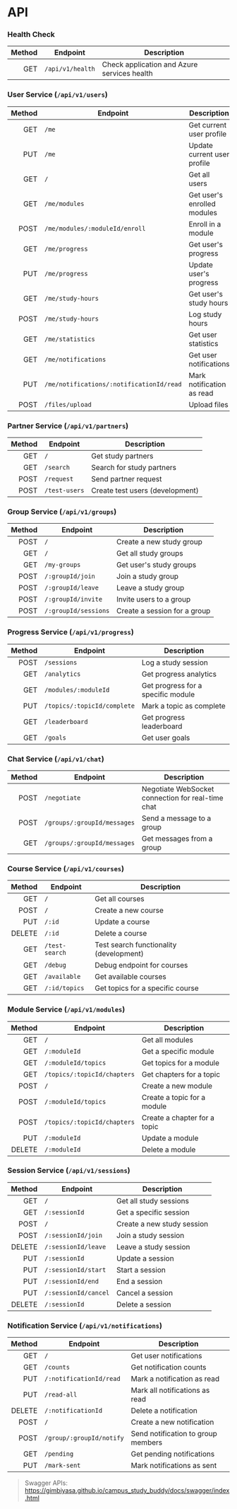 
# API

### Health Check
| Method | Endpoint | Description |
|-------:|----------|-------------|
| GET | `/api/v1/health` | Check application and Azure services health |

### User Service (`/api/v1/users`)
| Method | Endpoint | Description |
|-------:|----------|-------------|
| GET | `/me` | Get current user profile |
| PUT | `/me` | Update current user profile |
| GET | `/` | Get all users |
| GET | `/me/modules` | Get user's enrolled modules |
| POST | `/me/modules/:moduleId/enroll` | Enroll in a module |
| GET | `/me/progress` | Get user's progress |
| PUT | `/me/progress` | Update user's progress |
| GET | `/me/study-hours` | Get user's study hours |
| POST | `/me/study-hours` | Log study hours |
| GET | `/me/statistics` | Get user statistics |
| GET | `/me/notifications` | Get user notifications |
| PUT | `/me/notifications/:notificationId/read` | Mark notification as read |
| POST | `/files/upload` | Upload files |

### Partner Service (`/api/v1/partners`)
| Method | Endpoint | Description |
|-------:|----------|-------------|
| GET | `/` | Get study partners |
| GET | `/search` | Search for study partners |
| POST | `/request` | Send partner request |
| POST | `/test-users` | Create test users (development) |

### Group Service (`/api/v1/groups`)
| Method | Endpoint | Description |
|-------:|----------|-------------|
| POST | `/` | Create a new study group |
| GET | `/` | Get all study groups |
| GET | `/my-groups` | Get user's study groups |
| POST | `/:groupId/join` | Join a study group |
| POST | `/:groupId/leave` | Leave a study group |
| POST | `/:groupId/invite` | Invite users to a group |
| POST | `/:groupId/sessions` | Create a session for a group |

### Progress Service (`/api/v1/progress`)
| Method | Endpoint | Description |
|-------:|----------|-------------|
| POST | `/sessions` | Log a study session |
| GET | `/analytics` | Get progress analytics |
| GET | `/modules/:moduleId` | Get progress for a specific module |
| PUT | `/topics/:topicId/complete` | Mark a topic as complete |
| GET | `/leaderboard` | Get progress leaderboard |
| GET | `/goals` | Get user goals |

### Chat Service (`/api/v1/chat`)
| Method | Endpoint | Description |
|-------:|----------|-------------|
| POST | `/negotiate` | Negotiate WebSocket connection for real-time chat |
| POST | `/groups/:groupId/messages` | Send a message to a group |
| GET | `/groups/:groupId/messages` | Get messages from a group |

### Course Service (`/api/v1/courses`)
| Method | Endpoint | Description |
|-------:|----------|-------------|
| GET | `/` | Get all courses |
| POST | `/` | Create a new course |
| PUT | `/:id` | Update a course |
| DELETE | `/:id` | Delete a course |
| GET | `/test-search` | Test search functionality (development) |
| GET | `/debug` | Debug endpoint for courses |
| GET | `/available` | Get available courses |
| GET | `/:id/topics` | Get topics for a specific course |

### Module Service (`/api/v1/modules`)
| Method | Endpoint | Description |
|-------:|----------|-------------|
| GET | `/` | Get all modules |
| GET | `/:moduleId` | Get a specific module |
| GET | `/:moduleId/topics` | Get topics for a module |
| GET | `/topics/:topicId/chapters` | Get chapters for a topic |
| POST | `/` | Create a new module |
| POST | `/:moduleId/topics` | Create a topic for a module |
| POST | `/topics/:topicId/chapters` | Create a chapter for a topic |
| PUT | `/:moduleId` | Update a module |
| DELETE | `/:moduleId` | Delete a module |

### Session Service (`/api/v1/sessions`)
| Method | Endpoint | Description |
|-------:|----------|-------------|
| GET | `/` | Get all study sessions |
| GET | `/:sessionId` | Get a specific session |
| POST | `/` | Create a new study session |
| POST | `/:sessionId/join` | Join a study session |
| DELETE | `/:sessionId/leave` | Leave a study session |
| PUT | `/:sessionId` | Update a session |
| PUT | `/:sessionId/start` | Start a session |
| PUT | `/:sessionId/end` | End a session |
| PUT | `/:sessionId/cancel` | Cancel a session |
| DELETE | `/:sessionId` | Delete a session |

### Notification Service (`/api/v1/notifications`)
| Method | Endpoint | Description |
|-------:|----------|-------------|
| GET | `/` | Get user notifications |
| GET | `/counts` | Get notification counts |
| PUT | `/:notificationId/read` | Mark a notification as read |
| PUT | `/read-all` | Mark all notifications as read |
| DELETE | `/:notificationId` | Delete a notification |
| POST | `/` | Create a new notification |
| POST | `/group/:groupId/notify` | Send notification to group members |
| GET | `/pending` | Get pending notifications |
| PUT | `/mark-sent` | Mark notifications as sent |

> Swagger APIs: <https://gimbiyasa.github.io/campus_study_buddy/docs/swagger/index.html>
